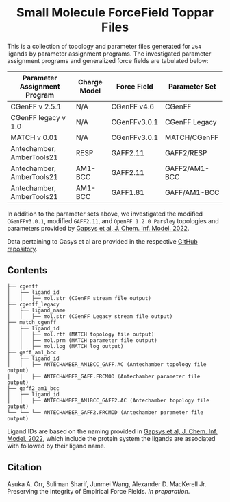 <h1 align="center">Small Molecule ForceField Toppar Files </h1>


This is a collection of topology and parameter files generated for `264` ligands by parameter assignment programs. The investigated parameter assignment programs and generalized force fields are tabulated below:


| Parameter Assignment Program | Charge Model | Force Field  | Parameter Set |
| ---------------------------- | ------------ | ------------ | ------------- |
| CGenFF v 2.5.1               | N/A          | CGenFF v4.6  | CGenFF        |
| CGenFF legacy v 1.0          | N/A          | CGenFFv3.0.1 | CGenFF Legacy |
| MATCH v 0.01                 | N/A          | CGenFFv3.0.1 | MATCH/CGenFF  |
| Antechamber, AmberTools21    | RESP         | GAFF2.11     | GAFF2/RESP    |
| Antechamber, AmberTools21    | AM1-BCC      | GAFF2.11     | GAFF2/AM1-BCC |
| Antechamber, AmberTools21    | AM1-BCC      | GAFF1.81     | GAFF/AM1-BCC  |

In addition to the parameter sets above, we investigated the modified `CGenFFv3.0.1`, modified `GAFF2.11`, and `OpenFF 1.2.0 Parsley` topologies and parameters provided by [Gapsys et al, J. Chem. Inf. Model. 2022](doi.org/10.1021/acs.jcim.1c01445).

Data pertaining to Gasys et al are provided in the respective [GitHub repository](https://github.com/deGrootLab/rel_ddG_MerckDataSet_JCIM).

## Contents
```
├── cgenff
│   ├── ligand_id
│   │   ├── mol.str (CGenFF stream file output)
├── cgenff_legacy
│   ├── ligand_name
│   │   ├── mol.str (CGenFF Legacy stream file output)
├── match_cgenff
│   ├── ligand_id
│   │   ├── mol.rtf (MATCH topology file output)
│   │   ├── mol.prm (MATCH parameter file output)
│   │   ├── mol.log (MATCH log output)
├── gaff_am1_bcc
│   ├── ligand_id
│   │   ├── ANTECHAMBER_AM1BCC_GAFF.AC (Antechamber topology file output)
│   │   ├── ANTECHAMBER_GAFF.FRCMOD (Antechamber parameter file output)
├── gaff2_am1_bcc
│   ├── ligand_id
│   │   ├── ANTECHAMBER_AM1BCC_GAFF2.AC (Antechamber topology file output)
└── └── └── ANTECHAMBER_GAFF2.FRCMOD (Antechamber parameter file output)
```
Ligand IDs are based on the naming provided in [Gapsys et al, J. Chem. Inf. Model. 2022](doi.org/10.1021/acs.jcim.1c01445), which include the protein system the ligands are associated with followed by their ligand name.

## Citation

Asuka A. Orr, Suliman Sharif, Junmei Wang, Alexander D. MacKerell Jr. Preserving the Integrity of Empirical Force Fields. _In preparation_.

